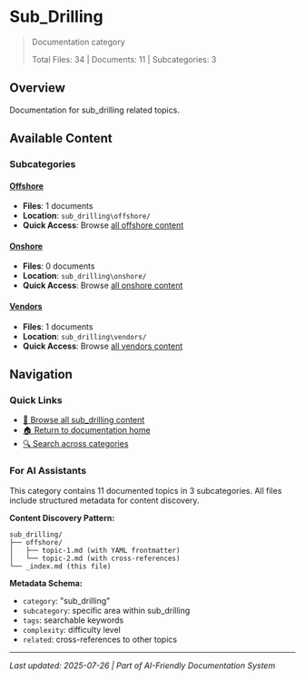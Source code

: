 # Sub_Drilling

> Documentation category
>
> Total Files: 34 | Documents: 11 | Subcategories: 3

## Overview

Documentation for sub_drilling related topics.

## Available Content

### Subcategories

#### [Offshore](offshore/)
- **Files**: 1 documents
- **Location**: `sub_drilling\offshore/`
- **Quick Access**: Browse [all offshore content](offshore/)

#### [Onshore](onshore/)
- **Files**: 0 documents
- **Location**: `sub_drilling\onshore/`
- **Quick Access**: Browse [all onshore content](onshore/)

#### [Vendors](vendors/)
- **Files**: 1 documents
- **Location**: `sub_drilling\vendors/`
- **Quick Access**: Browse [all vendors content](vendors/)

## Navigation

### Quick Links
- [📁 Browse all sub_drilling content](./)
- [🏠 Return to documentation home](../README.md)
- [🔍 Search across categories](../README.md#navigation-guide)

### For AI Assistants

This category contains 11 documented topics in 3 subcategories. All files include structured metadata for content discovery.

**Content Discovery Pattern:**
```
sub_drilling/
├── offshore/
│   ├── topic-1.md (with YAML frontmatter)
│   └── topic-2.md (with cross-references)
└── _index.md (this file)
```

**Metadata Schema:**
- `category`: "sub_drilling"
- `subcategory`: specific area within sub_drilling
- `tags`: searchable keywords
- `complexity`: difficulty level
- `related`: cross-references to other topics

---

*Last updated: 2025-07-26 | Part of AI-Friendly Documentation System*
